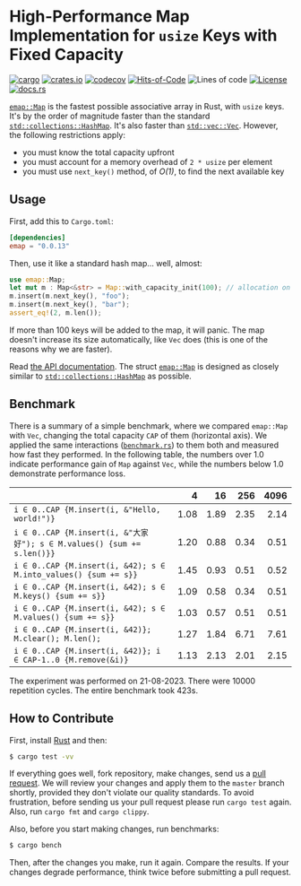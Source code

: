 # High-Performance Map Implementation for `usize` Keys with Fixed Capacity

[![cargo](https://github.com/yegor256/emap/actions/workflows/cargo.yml/badge.svg)](https://github.com/yegor256/emap/actions/workflows/cargo.yml)
[![crates.io](https://img.shields.io/crates/v/emap.svg)](https://crates.io/crates/emap)
[![codecov](https://codecov.io/gh/yegor256/emap/branch/master/graph/badge.svg)](https://codecov.io/gh/yegor256/emap)
[![Hits-of-Code](https://hitsofcode.com/github/yegor256/emap)](https://hitsofcode.com/view/github/yegor256/emap)
![Lines of code](https://img.shields.io/tokei/lines/github/yegor256/emap)
[![License](https://img.shields.io/badge/license-MIT-green.svg)](https://github.com/yegor256/emap/blob/master/LICENSE.txt)
[![docs.rs](https://img.shields.io/docsrs/emap)](https://docs.rs/emap/latest/emap/)

[`emap::Map`][Map] is the fastest possible associative array in Rust,
  with `usize` keys.
It's by the order of magnitude faster than the standard
  [`std::collections::HashMap`][HashMap].
It's also faster than [`std::vec::Vec`][Vec].
However, the following restrictions apply:

- you must know the total capacity upfront
- you must account for a memory overhead of `2 * usize` per element
- you must use `next_key()` method, of _O(1)_, to find the next available key

## Usage

First, add this to `Cargo.toml`:

```toml
[dependencies]
emap = "0.0.13"
```

Then, use it like a standard hash map... well, almost:

```rust
use emap::Map;
let mut m : Map<&str> = Map::with_capacity_init(100); // allocation on heap
m.insert(m.next_key(), "foo");
m.insert(m.next_key(), "bar");
assert_eq!(2, m.len());
```

If more than 100 keys will be added to the map, it will panic.
The map doesn't increase its size automatically, like `Vec` does
(this is one of the reasons why we are faster).

Read [the API documentation](https://docs.rs/emap/latest/emap/).
The struct
[`emap::Map`](https://docs.rs/emap/latest/emap/struct.Map.html) is designed as closely similar to
[`std::collections::HashMap`](https://doc.rust-lang.org/std/collections/struct.HashMap.html) as possible.

## Benchmark

There is a summary of a simple benchmark, where we compared `emap::Map` with
`Vec`, changing the total capacity `CAP` of them (horizontal axis).
We applied the same interactions
([`benchmark.rs`](https://github.com/yegor256/emap/blob/master/tests/benchmark.rs))
to them both and measured how fast they performed. In the following table,
the numbers over 1.0 indicate performance gain of `Map` against `Vec`,
while the numbers below 1.0 demonstrate performance loss.

<!-- benchmark -->
| | 4 | 16 | 256 | 4096 |
| --- | --: | --: | --: | --: |
| `i ∈ 0..CAP {M.insert(i, &"Hello, world!")}` |1.08 |1.89 |2.35 |2.14 |
| `i ∈ 0..CAP {M.insert(i, &"大家好"); s ∈ M.values() {sum += s.len()}}` |1.20 |0.88 |0.34 |0.51 |
| `i ∈ 0..CAP {M.insert(i, &42); s ∈ M.into_values() {sum += s}}` |1.45 |0.93 |0.51 |0.52 |
| `i ∈ 0..CAP {M.insert(i, &42); s ∈ M.keys() {sum += s}}` |1.09 |0.58 |0.34 |0.51 |
| `i ∈ 0..CAP {M.insert(i, &42); s ∈ M.values() {sum += s}}` |1.03 |0.57 |0.51 |0.51 |
| `i ∈ 0..CAP {M.insert(i, &42)}; M.clear(); M.len();` |1.27 |1.84 |6.71 |7.61 |
| `i ∈ 0..CAP {M.insert(i, &42)}; i ∈ CAP-1..0 {M.remove(&i)}` |1.13 |2.13 |2.01 |2.15 |

The experiment was performed on 21-08-2023.
 There were 10000 repetition cycles.
 The entire benchmark took 423s.

<!-- benchmark -->

## How to Contribute

First, install [Rust](https://www.rust-lang.org/tools/install) and then:

```bash
$ cargo test -vv
```

If everything goes well, fork repository, make changes,
send us a [pull request](https://www.yegor256.com/2014/04/15/github-guidelines.html).
We will review your changes and apply them to the `master` branch shortly,
provided they don't violate our quality standards. To avoid frustration,
before sending us your pull request please run `cargo test` again. Also,
run `cargo fmt` and `cargo clippy`.

Also, before you start making changes, run benchmarks:

```bash
$ cargo bench
```

Then, after the changes you make, run it again. Compare the results. If your changes
degrade performance, think twice before submitting a pull request.

[Map]: https://docs.rs/emap/0.0.13/emap/struct.Map.html
[HashMap]: https://doc.rust-lang.org/std/collections/struct.HashMap.html
[Vec]: https://doc.rust-lang.org/std/vec/struct.Vec.html
